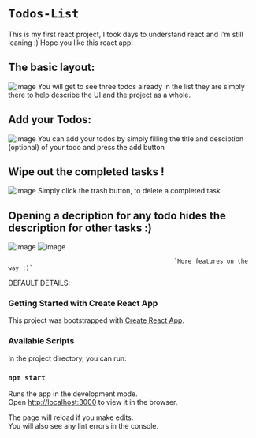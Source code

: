 # `Todos-List`
This is my first react project, I took days to understand react and I'm still leaning :)
Hope you like this react app!

## The basic layout:
![image](https://user-images.githubusercontent.com/79207707/117327792-a0316180-aeb0-11eb-8024-3f7d204d7e60.png)
You will get to see three todos already in the list they are simply there to help describe the UI and the project as a whole.

## Add your Todos:
![image](https://user-images.githubusercontent.com/79207707/117328349-2e0d4c80-aeb1-11eb-9eb1-e8f38d7283c9.png)
You can add your todos by simply filling the title and desciption (optional) of your todo and press the add button

## Wipe out the completed tasks !
![image](https://user-images.githubusercontent.com/79207707/117328960-c6a3cc80-aeb1-11eb-9c84-b6ac8bb64d51.png)
Simply click the trash button, to delete a completed task

## Opening a decription for any todo hides the description for other tasks :)
![image](https://user-images.githubusercontent.com/79207707/117329193-066ab400-aeb2-11eb-8fa6-9b4cd1ffe54e.png)
![image](https://user-images.githubusercontent.com/79207707/117329241-12567600-aeb2-11eb-8c44-8a4319693df7.png)

                                                   `More features on the way :)`

DEFAULT DETAILS:-
### Getting Started with Create React App

This project was bootstrapped with [Create React App](https://github.com/facebook/create-react-app).

### Available Scripts

In the project directory, you can run:

### `npm start`

Runs the app in the development mode.\
Open [http://localhost:3000](http://localhost:3000) to view it in the browser.

The page will reload if you make edits.\
You will also see any lint errors in the console.
